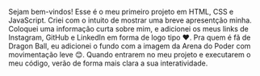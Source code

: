 Sejam bem-vindos! Esse é o meu primeiro projeto em HTML, CSS e JavaScript. 
Criei com o intuito de mostrar uma breve apresentção minha.
Coloquei uma informação curta sobre mim, e adicionei os meus links de Instagram, GitHub e LinkedIn em forma de logo tipo ❤️.
Pra quem é fã de Dragon Ball, eu adicionei o fundo com a imagem da Arena do Poder com movimentação leve 😊.
Quando entrarem no meu projeto e executarem o meu código, verão de forma mais clara a sua interatividade. 
